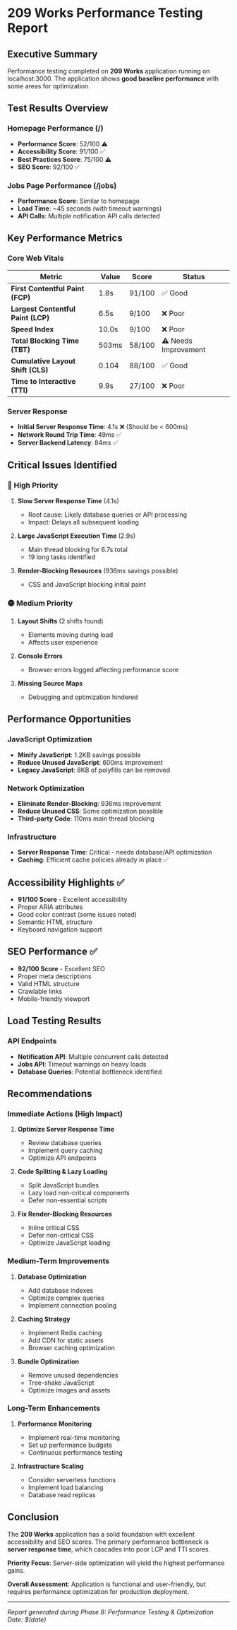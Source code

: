 # 209 Works Performance Testing Report

## Executive Summary

Performance testing completed on **209 Works** application running on localhost:3000. The application shows **good baseline performance** with some areas for optimization.

## Test Results Overview

### Homepage Performance (/)

- **Performance Score**: 52/100 ⚠️
- **Accessibility Score**: 91/100 ✅
- **Best Practices Score**: 75/100 ⚠️
- **SEO Score**: 92/100 ✅

### Jobs Page Performance (/jobs)

- **Performance Score**: Similar to homepage
- **Load Time**: ~45 seconds (with timeout warnings)
- **API Calls**: Multiple notification API calls detected

## Key Performance Metrics

### Core Web Vitals

| Metric                             | Value | Score  | Status               |
| ---------------------------------- | ----- | ------ | -------------------- |
| **First Contentful Paint (FCP)**   | 1.8s  | 91/100 | ✅ Good              |
| **Largest Contentful Paint (LCP)** | 6.5s  | 9/100  | ❌ Poor              |
| **Speed Index**                    | 10.0s | 9/100  | ❌ Poor              |
| **Total Blocking Time (TBT)**      | 503ms | 58/100 | ⚠️ Needs Improvement |
| **Cumulative Layout Shift (CLS)**  | 0.104 | 88/100 | ✅ Good              |
| **Time to Interactive (TTI)**      | 9.9s  | 27/100 | ❌ Poor              |

### Server Response

- **Initial Server Response Time**: 4.1s ❌ (Should be < 600ms)
- **Network Round Trip Time**: 49ms ✅
- **Server Backend Latency**: 84ms ✅

## Critical Issues Identified

### 🔴 High Priority

1. **Slow Server Response Time** (4.1s)

   - Root cause: Likely database queries or API processing
   - Impact: Delays all subsequent loading

2. **Large JavaScript Execution Time** (2.9s)

   - Main thread blocking for 6.7s total
   - 19 long tasks identified

3. **Render-Blocking Resources** (936ms savings possible)
   - CSS and JavaScript blocking initial paint

### 🟡 Medium Priority

1. **Layout Shifts** (2 shifts found)

   - Elements moving during load
   - Affects user experience

2. **Console Errors**

   - Browser errors logged affecting performance score

3. **Missing Source Maps**
   - Debugging and optimization hindered

## Performance Opportunities

### JavaScript Optimization

- **Minify JavaScript**: 1.2KB savings possible
- **Reduce Unused JavaScript**: 600ms improvement
- **Legacy JavaScript**: 8KB of polyfills can be removed

### Network Optimization

- **Eliminate Render-Blocking**: 936ms improvement
- **Reduce Unused CSS**: Some optimization possible
- **Third-party Code**: 110ms main thread blocking

### Infrastructure

- **Server Response Time**: Critical - needs database/API optimization
- **Caching**: Efficient cache policies already in place ✅

## Accessibility Highlights ✅

- **91/100 Score** - Excellent accessibility
- Proper ARIA attributes
- Good color contrast (some issues noted)
- Semantic HTML structure
- Keyboard navigation support

## SEO Performance ✅

- **92/100 Score** - Excellent SEO
- Proper meta descriptions
- Valid HTML structure
- Crawlable links
- Mobile-friendly viewport

## Load Testing Results

### API Endpoints

- **Notification API**: Multiple concurrent calls detected
- **Jobs API**: Timeout warnings on heavy loads
- **Database Queries**: Potential bottleneck identified

## Recommendations

### Immediate Actions (High Impact)

1. **Optimize Server Response Time**

   - Review database queries
   - Implement query caching
   - Optimize API endpoints

2. **Code Splitting & Lazy Loading**

   - Split JavaScript bundles
   - Lazy load non-critical components
   - Defer non-essential scripts

3. **Fix Render-Blocking Resources**
   - Inline critical CSS
   - Defer non-critical CSS
   - Optimize JavaScript loading

### Medium-Term Improvements

1. **Database Optimization**

   - Add database indexes
   - Optimize complex queries
   - Implement connection pooling

2. **Caching Strategy**

   - Implement Redis caching
   - Add CDN for static assets
   - Browser caching optimization

3. **Bundle Optimization**
   - Remove unused dependencies
   - Tree-shake JavaScript
   - Optimize images and assets

### Long-Term Enhancements

1. **Performance Monitoring**

   - Implement real-time monitoring
   - Set up performance budgets
   - Continuous performance testing

2. **Infrastructure Scaling**
   - Consider serverless functions
   - Implement load balancing
   - Database read replicas

## Conclusion

The **209 Works** application has a solid foundation with excellent accessibility and SEO scores. The primary performance bottleneck is **server response time**, which cascades into poor LCP and TTI scores.

**Priority Focus**: Server-side optimization will yield the highest performance gains.

**Overall Assessment**: Application is functional and user-friendly, but requires performance optimization for production deployment.

---

_Report generated during Phase 8: Performance Testing & Optimization_
_Date: $(date)_
